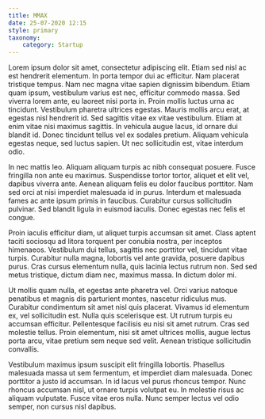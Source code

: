 ```yaml
---
title: MMAX
date: 25-07-2020 12:15
style: primary
taxonomy:
    category: Startup
---
```


Lorem ipsum dolor sit amet, consectetur adipiscing elit. Etiam sed nisl ac est hendrerit elementum. In porta tempor dui ac efficitur. Nam placerat tristique tempus. Nam nec magna vitae sapien dignissim bibendum. Etiam quam ipsum, vestibulum varius est nec, efficitur commodo massa. Sed viverra lorem ante, eu laoreet nisi porta in. Proin mollis luctus urna ac tincidunt. Vestibulum pharetra ultrices egestas. Mauris mollis arcu erat, at egestas nisl hendrerit id. Sed sagittis vitae ex vitae vestibulum. Etiam at enim vitae nisi maximus sagittis. In vehicula augue lacus, id ornare dui blandit id. Donec tincidunt tellus vel ex sodales pretium. Aliquam vehicula egestas neque, sed luctus sapien. Ut nec sollicitudin est, vitae interdum odio.

In nec mattis leo. Aliquam aliquam turpis ac nibh consequat posuere. Fusce fringilla non ante eu maximus. Suspendisse tortor tortor, aliquet et elit vel, dapibus viverra ante. Aenean aliquam felis eu dolor faucibus porttitor. Nam sed orci at nisi imperdiet malesuada id in purus. Interdum et malesuada fames ac ante ipsum primis in faucibus. Curabitur cursus sollicitudin pulvinar. Sed blandit ligula in euismod iaculis. Donec egestas nec felis et congue.

Proin iaculis efficitur diam, ut aliquet turpis accumsan sit amet. Class aptent taciti sociosqu ad litora torquent per conubia nostra, per inceptos himenaeos. Vestibulum dui tellus, sagittis nec porttitor vel, tincidunt vitae turpis. Curabitur nulla magna, lobortis vel ante gravida, posuere dapibus purus. Cras cursus elementum nulla, quis lacinia lectus rutrum non. Sed sed metus tristique, dictum diam nec, maximus massa. In dictum dolor mi.

Ut mollis quam nulla, et egestas ante pharetra vel. Orci varius natoque penatibus et magnis dis parturient montes, nascetur ridiculus mus. Curabitur condimentum sit amet nisl quis placerat. Vivamus id elementum ex, vel sollicitudin est. Nulla quis scelerisque est. Ut rutrum turpis eu accumsan efficitur. Pellentesque facilisis eu nisi sit amet rutrum. Cras sed molestie tellus. Proin elementum, nisi sit amet ultrices mollis, augue lectus porta arcu, vitae pretium sem neque sed velit. Aenean tristique sollicitudin convallis.

Vestibulum maximus ipsum suscipit elit fringilla lobortis. Phasellus malesuada massa ut sem fermentum, et imperdiet diam malesuada. Donec porttitor a justo id accumsan. In id lacus vel purus rhoncus tempor. Nunc rhoncus accumsan nisl, ut ornare turpis volutpat eu. In molestie risus ac aliquam vulputate. Fusce vitae eros nulla. Nunc semper lectus vel odio semper, non cursus nisl dapibus.